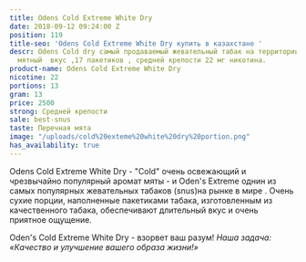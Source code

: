 ```yaml
---
title: Odens Cold Extreme White Dry
date: 2018-09-12 09:24:00 Z
position: 119
title-seo: 'Odens Cold Extreme White Dry купить в казахстане '
descr: Odens Cold dry самый продаваемый жевательный табак на территории СНГ. Приятный
  мятный  вкус ,17 пакетиков , средней крепости 22 мг никотина.
product-name: Odens Cold Extreme White Dry
nicotine: 22
portions: 13
gram: 13
price: 2500
strong: Средней крепости
sale: best-snus
taste: Перечная мята
image: "/uploads/cold%20exteme%20white%20dry%20portion.png"
has_availability: true
---
```


Odens Cold Extreme White Dry - "Cold" очень освежающий и чрезвычайно популярный аромат мяты - и Oden's Extreme  однин из самых популярных жевательных табаков (snus)на рынке в мире . Очень сухие порции, наполненные  пакетиками табака, изготовленным из качественного табака, обеспечивают длительный вкус и очень приятное ощущение.

 Oden's Cold Extreme White Dry - взорвет ваш разум!
*Наша задача: «Качество и улучшение вашего образа жизни!»*